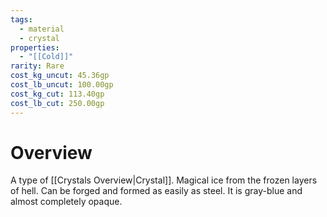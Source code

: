 ```yaml
---
tags:
  - material
  - crystal
properties:
  - "[[Cold]]"
rarity: Rare
cost_kg_uncut: 45.36gp
cost_lb_uncut: 100.00gp
cost_kg_cut: 113.40gp
cost_lb_cut: 250.00gp
---
```

# Overview
A type of [[Crystals Overview|Crystal]]. Magical ice from the frozen layers of hell. Can be forged and formed as easily as steel. It is gray-blue and almost completely opaque.